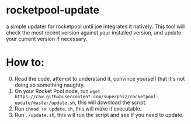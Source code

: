 # rocketpool-update
a simple updater for rocketpool until joe integrates it natively. This tool will check the most recent version against your installed version, and update your current version if necessary.

# How to:

0. Read the code, attempt to understand it, convince yourself that it's not doing so something naughty.
1. On your Rocket Pool node, run `wget https://raw.githubusercontent.com/superphiz/rocketpool-update/master/update.sh`, this will download the script.
2. Run `chmod +x update.sh`, this will make it executable.
3. Run `./update.sh`, this will run the script and see if you need to update.
